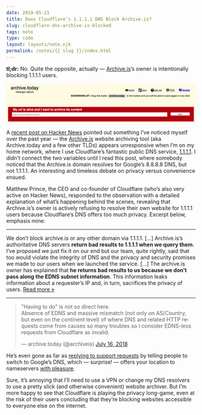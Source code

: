 ```yaml
---
date: 2019-05-21
title: Does Cloudflare’s 1.1.1.1 DNS Block Archive.is?
slug: cloudflare-dns-archive-is-blocked
tags: note
type: code
layout: layouts/note.njk
permalink: /notes/{{ slug }}/index.html
---
```


**tl;dr:** No. Quite the opposite, actually — [Archive.is](https://archive.is/)’s owner is intentionally blocking 1.1.1.1 users.

![archive.is](/static/img/posts/notes/archive-is.png)

A [recent post on Hacker News](https://news.ycombinator.com/item?id=19828317) pointed out something I’ve noticed myself over the past year — the [Archive.is](https://archive.is/) website archiving tool (aka Archive.today and a few other TLDs) appears unresponsive when I’m on my home network, where I use Cloudflare’s fantastic public DNS service, [1.1.1.1](https://1.1.1.1/). I didn’t connect the two variables until I read this post, where somebody noticed that the Archive.is domain resolves for Google’s 8.8.8.8 DNS, but not 1.1.1.1. An interesting and timeless debate on privacy versus convenience ensued.

Matthew Prince, the CEO and co-founder of Cloudflare (who’s also very active on Hacker News), responded to the observation with a detailed explanation of what’s happening behind the scenes, revealing that Archive.is’s owner is actively refusing to resolve their own website for 1.1.1.1 users because Cloudflare’s DNS offers too much privacy. Excerpt below, emphasis mine:

---

We don’t block archive.is or any other domain via 1.1.1.1. […] Archive.is’s authoritative DNS servers **return bad results to 1.1.1.1 when we query them**. I’ve proposed we just fix it on our end but our team, quite rightly, said that too would violate the integrity of DNS and the privacy and security promises we made to our users when we launched the service. […] The archive.is owner has explained that **he returns bad results to us because we don’t pass along the EDNS subnet information**. This information leaks information about a requester’s IP and, in turn, sacrifices the privacy of users. [Read more »](https://news.ycombinator.com/item?id=19828702)

---

<blockquote class="twitter-tweet"><p lang="en" dir="ltr">&quot;Having to do&quot; is not so direct here.<br>Absence of EDNS and massive mismatch (not only on AS/Country, but even on the continent level) of where DNS and related HTTP requests come from causes so many troubles so I consider EDNS-less requests from Cloudflare as invalid.</p>&mdash; archive.today (@archiveis) <a href="https://twitter.com/archiveis/status/1018691421182791680?ref_src=twsrc%5Etfw">July 16, 2018</a></blockquote>

He’s even gone as far as [replying to support requests](https://community.cloudflare.com/t/archive-is-error-1001/18227/7) by telling people to switch to Google’s DNS, which — surprise! — offers your location to nameservers [with pleasure](https://developers.google.com/speed/public-dns/docs/ecs).

Sure, it’s annoying that I’ll need to use a VPN or change my DNS resolvers to use a pretty slick (and otherwise convenient) website archiver. But I’m more happy to see that Cloudflare is playing the privacy long-game, even at the risk of their users concluding that they’re blocking websites accessible to everyone else on the internet.
